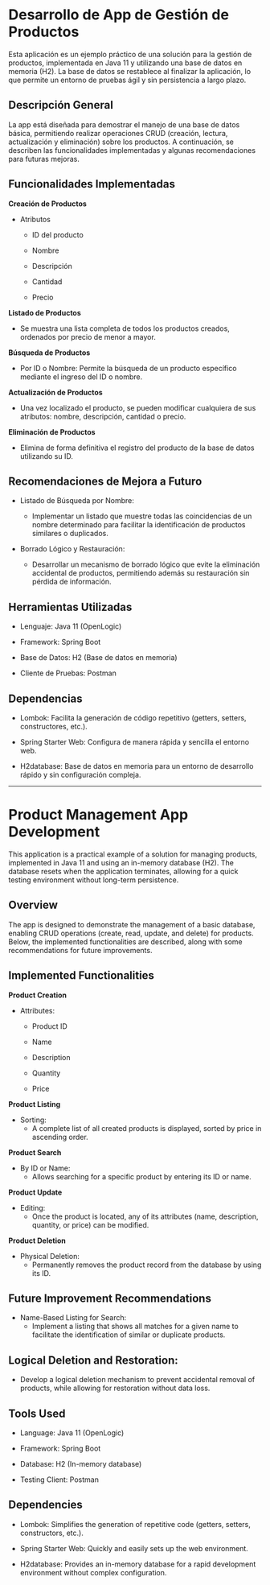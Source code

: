 # Desarrollo de App de Gestión de Productos
Esta aplicación es un ejemplo práctico de una solución para la gestión de productos, implementada en Java 11 y utilizando una base de datos en memoria (H2). La base de datos se restablece al finalizar la aplicación, lo que permite un entorno de pruebas ágil y sin persistencia a largo plazo.

## Descripción General
La app está diseñada para demostrar el manejo de una base de datos básica, permitiendo realizar operaciones CRUD (creación, lectura, actualización y eliminación) sobre los productos. A continuación, se describen las funcionalidades implementadas y algunas recomendaciones para futuras mejoras.

## Funcionalidades Implementadas
**Creación de Productos**

- Atributos

  - ID del producto
  
  - Nombre
  
  - Descripción
  
  - Cantidad
  
  - Precio

**Listado de Productos**
- Se muestra una lista completa de todos los productos creados, ordenados por precio de menor a mayor.

**Búsqueda de Productos**
- Por ID o Nombre: Permite la búsqueda de un producto específico mediante el ingreso del ID o nombre.

**Actualización de Productos**
- Una vez localizado el producto, se pueden modificar cualquiera de sus atributos: nombre, descripción, cantidad o precio.

**Eliminación de Productos**
- Elimina de forma definitiva el registro del producto de la base de datos utilizando su ID.

## Recomendaciones de Mejora a Futuro
  - Listado de Búsqueda por Nombre:
    - Implementar un listado que muestre todas las coincidencias de un nombre determinado para facilitar la identificación de productos similares o duplicados.

  - Borrado Lógico y Restauración:
    - Desarrollar un mecanismo de borrado lógico que evite la eliminación accidental de productos, permitiendo además su restauración sin pérdida de información.

## Herramientas Utilizadas
  - Lenguaje: Java 11 (OpenLogic)
  
  - Framework: Spring Boot
  
  - Base de Datos: H2 (Base de datos en memoria)
  
  - Cliente de Pruebas: Postman

## Dependencias
  - Lombok: Facilita la generación de código repetitivo (getters, setters, constructores, etc.).
  
  - Spring Starter Web: Configura de manera rápida y sencilla el entorno web.
  
  - H2database: Base de datos en memoria para un entorno de desarrollo rápido y sin configuración compleja.

  --------------------------------------------------------------------------------------------------

# Product Management App Development
  This application is a practical example of a solution for managing products, implemented in Java 11 and using an in-memory database (H2). The database resets when the application terminates, allowing for a quick testing environment without long-term persistence.

## Overview
The app is designed to demonstrate the management of a basic database, enabling CRUD operations (create, read, update, and delete) for products. Below, the implemented functionalities are described, along with some recommendations for future improvements.

## Implemented Functionalities
**Product Creation**

- Attributes:
  
  - Product ID
  
  - Name
  
  - Description
  
  - Quantity
  
  - Price

**Product Listing**
  - Sorting:
    - A complete list of all created products is displayed, sorted by price in ascending order.

**Product Search**
  - By ID or Name:
    - Allows searching for a specific product by entering its ID or name.

**Product Update**
  - Editing:
    - Once the product is located, any of its attributes (name, description, quantity, or price) can be modified.

**Product Deletion**
  - Physical Deletion:
    - Permanently removes the product record from the database by using its ID.

## Future Improvement Recommendations
  - Name-Based Listing for Search:
    - Implement a listing that shows all matches for a given name to facilitate the identification of similar or duplicate products.

## Logical Deletion and Restoration:
  - Develop a logical deletion mechanism to prevent accidental removal of products, while allowing for restoration without data loss.

## Tools Used
  - Language: Java 11 (OpenLogic)
  
  - Framework: Spring Boot
  
  - Database: H2 (In-memory database)

  - Testing Client: Postman

## Dependencies
  - Lombok: Simplifies the generation of repetitive code (getters, setters, constructors, etc.).
  
  - Spring Starter Web: Quickly and easily sets up the web environment.
  
  - H2database: Provides an in-memory database for a rapid development environment without complex configuration.
